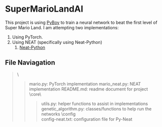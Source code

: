# SuperMarioLandAI

This project is using [PyBoy](https://github.com/Baekalfen/PyBoy) to train a neural network to beat the first level of Super Mario Land. I am attempting two implementations:

1. Using PyTorch.
2. Using NEAT (specifically using Neat-Python)
    1. [Neat-Python](https://neat-python.readthedocs.io/en/latest/)

## File Naviagation

>\
>>mario.py: PyTorch implementation
>>mario_neat.py: NEAT implementation
>>README.md: readme document for project
>>\core\
>>>utils.py: helper functions to assist in implementations
>>>genetic_algorithm.py: classes/functions to help run the networks
>>\config\
>>>config-neat.txt: configuration file for Py-Neat
